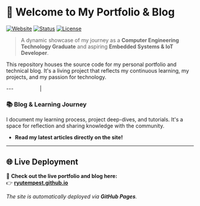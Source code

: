 # 👋 Welcome to My Portfolio & Blog

[![Website](https://img.shields.io/badge/🌐-Portfolio-8A2BE2)](https://ryutempest.github.io)
[![Status](https://img.shields.io/badge/🚀-Active%20Development-brightgreen)](https://github.com/ryutempest/ryutempest.github.io)
[![License](https://img.shields.io/badge/📝-MIT%20License-blue)](LICENSE)

> A dynamic showcase of my journey as a **Computer Engineering Technology Graduate** and aspiring **Embedded Systems & IoT Developer**.

This repository houses the source code for my personal portfolio and technical blog. It's a living project that reflects my continuous learning, my projects, and my passion for technology.

---                  |

### 📚 Blog & Learning Journey
I document my learning process, project deep-dives, and tutorials. It's a space for reflection and sharing knowledge with the community.
- **Read my latest articles directly on the site!**

---

## 🌐 Live Deployment

🔗 **Check out the live portfolio and blog here:**  
👉 **[ryutempest.github.io](https://ryutempest.github.io)**

*The site is automatically deployed via **GitHub Pages**.*


</div>

